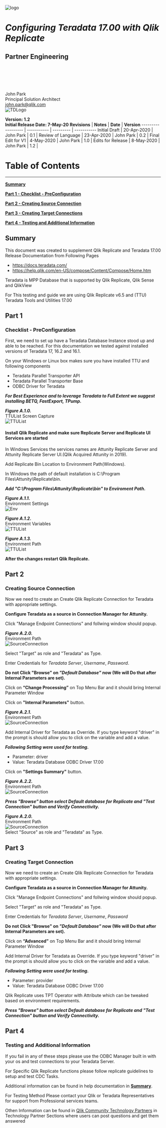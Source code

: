 ![logo](./media/image1.png)

# **_Configuring Teradata 17.00 with Qlik Replicate_**

## **Partner Engineering**

<br>  
<br>
<br>
<br>

John Park  
Principal Solution Architect  
john.park@qlik.com  
![TDLogo](./media/image2.png)  

**Version: 1.2**  
**Initial Release Date: 7-May-20**
**Revisions**      | **Notes**   | **Date**  | **Version**
------------------ | ----------- | --------- | -----------
Initial Draft      | 20-Apr-2020 | John Park | 0.1         |
Review of Language | 23-Apr-2020 | John Park | 0.2         |
Final Edit for V1  | 4-May-2020 | John Park | 1.0         |
Edits for Release  | 8-May-2020 | John Park | 1.2        |

# Table of Contents

--------------------

[**Summary**](#summary)  

[**Part 1 - Checklist - PreConfiguration**](#part-1)

[**Part 2 - Creating Source Connection**](#part-2)

[**Part 3 - Creating Target Connections**](#part-3)

[**Part 4 - Testing and Additional Information**](#part-4)

## **Summary**

This document was created to supplement Qlik Replicate and Teradata 17.00 Release Documentation from Following Pages

- <https://docs.teradata.com/>
- <https://help.qlik.com/en-US/compose/Content/Compose/Home.htm>

Teradata is MPP Database that is supported by Qlik Replicate, Qlik Sense and QlikView 

For This testing and guide we are using Qlik Replicate v6.5 and (TTU) Teradata Tools and Utilities 17.00

## **Part 1**

### Checklist - PreConfiguration

First, we need to set up have a Teradata Database Instance stood up and able to be reached.
For this documentation we tested against installed versions of Teradata 17, 16.2 and 16.1.

On your Windows or Linux box makes sure you have installed TTU and following components

- Teradata Parallel Transporter API
- Teradata Parallel Transporter Base  
- ODBC Driver for Teradata

***For Best Experience and to leverage Teradata to Full Extent we suggest installing BETQ, FastExport, TPump.***
  
***Figure A.1.0.***  
TTUList Screen Capture  
![TTUList](./media/image3.jpeg) 

#### Install Qlik Replicate and make sure Replicate Server and Replicate UI Services are started

In Windows Services the services names are Attunity Replicate Server and Attunity Replicate Server UI.(Qlik Acquired Attunity in 2019).

Add Replicate Bin Location to Environment Path(Windows).

In Windows the path of default installation is C:\Program Files\Attunity\Replicate\bin.

***Add "C:\Program Files\Attunity\Replicate\bin" to Enviroment Path.***

***Figure A.1.1.***  
Environment Settings  
![Env](./media/image4.jpeg)

***Figure A.1.2.***  
Environment Variables  
![TTUList](./media/image6.jpeg)

***Figure A.1.3.***  
Environment Path  
![TTUList](./media/image5.jpeg)

**After the changes restart Qlik Repilcate.**

## **Part 2**

### Creating Source Connection

Now we need to create an Create Qlik Replicate Connection for Teradata with appropriate settings.

**Configure Teradata as a source in Connection Manager for Attunity.**

Click "Manage Endpoint Connections" and follwing window should popup.

***Figure A.2.0.***  
Environment Path  
![SourceConnection](./media/image8.jpeg)  

Select "Target" as role and "Teradata" as Type.

Enter Credentials for *Teradata Server*, *Username*, *Password*.

**Do not Click "Browse" on *"Default Database"* now (We will Do that after Internal Parameters are set).**  

Click  on **“Change Processing”** on Top Menu Bar and it should bring Internal Parameter Window  

Click on **"Internal Parameters"** button.  

***Figure A.2.1.***  
Environment Path  
![SourceConnection](./media/image9.jpeg)  

Add Internal Driver for Teradata as Override. If you type keyword "driver" in the prompt is should allow you to click on the variable and add a value.

***Following Setting were used for testing.***  

- Parameter: driver  
- Value: Teradata Database ODBC Driver 17.00  

Click on **"Settings Summary"** button.

***Figure A.2.2.***  
Environment Path  
![SourceConnection](./media/image10.jpeg)  

***Press **"Browse"** button select Default database for Replicate and **"Test Connection"** button and Verify Connectivity.***  

***Figure A.2.0.***  
Environment Path  
![SourceConnection](./media/image11.jpeg)  
Select "Source" as role and "Teradata" as Type.

## **Part 3**

### Creating Target Connection

Now we need to create an Create Qlik Replicate Connection for Teradata with appropriate settings.

**Configure Teradata as a source in Connection Manager for Attunity.**

Click "Manage Endpoint Connections" and follwing window should popup.

Select "Target" as role and "Teradata" as Type.

Enter Credentials for *Teradata Server*, *Username*, *Password*

**Do not Click "Browse" on *"Default Database"* now (We will Do that after Internal Parameters are set).**

Click  on **“Advanced”** on Top Menu Bar and it should bring Internal Parameter Window

Add Internal Driver for Teradata as Override. If you type keyword "driver" in the prompt is should allow you to click on the variable and add a value.

***Following Setting were used for testing.***  

- Parameter: provider  
- Value: Teradata Database ODBC Driver 17.00

Qlik Replicate uses TPT Operator with Attribute which can be tweaked based on environment requirements.

***Press **"Browse"** button select Default database for Replicate and **"Test Connection"** button and Verify Connectivity.***

## **Part 4**

### Testing and Additional Information

If you fail in any of these steps please use the ODBC Manager built in with your os and test connections to your Teradata Server.

For Specific Qlik Replicate functions please follow replicate guidelines to setup and test CDC Tasks.

Additional information can be found in help documentation in [**Summary**](#summary).

For Testing Method Please contact your Qlik or Teradata Representatives for support from Professional services teams.

Othen Information can be found in [Qlik Community Technology Partners](https://community.qlik.com/t5/Technology-Partners-Ecosystem/ct-p/qlik-ecosystem "Qlik Technology Partner Eco System") in Technology Partner Sections where users can post questions and get them answered